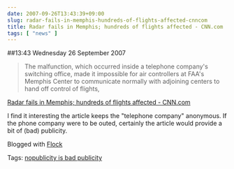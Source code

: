 ```yaml
---
date: 2007-09-26T13:43:39+09:00
slug: radar-fails-in-memphis-hundreds-of-flights-affected-cnncom
title: Radar fails in Memphis; hundreds of flights affected - CNN.com
tags: [ "news" ]
---
```


##13:43 Wednesday 26 September 2007

> The malfunction, which occurred inside a telephone company's switching office, made it impossible for air controllers at FAA's Memphis Center to communicate normally with adjoining centers to hand off control of flights, 

[Radar fails in Memphis; hundreds of flights affected - CNN.com](https://www.cnn.com/2007/US/09/25/memphis.air.snafu/index.html?eref=rss_latest)

I find it interesting the article keeps the "telephone company" anonymous. If the phone company were to be outed, certainly the article would provide a bit of (bad) publicity.

Blogged with [Flock](https://www.flock.com/blogged-with-flock)

Tags: [nopublicity is bad publicity](https://technorati.com/tag/nopublicity%20is%20bad%20publicity)
